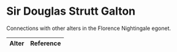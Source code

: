 # Sir Douglas Strutt Galton
Connections with other alters in the Florence Nightingale egonet.

| Alter  | Reference|
| ------------- |------------- |
